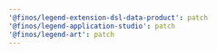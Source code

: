 ```yaml
---
'@finos/legend-extension-dsl-data-product': patch
'@finos/legend-application-studio': patch
'@finos/legend-art': patch
---
```

